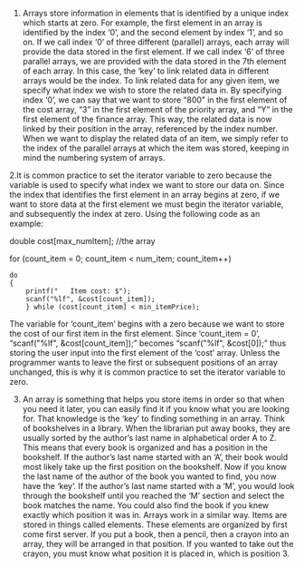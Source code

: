 1. Arrays store information in elements that is identified by a unique index which starts at zero.  For example, the first element in an array is identified by the index ‘0’, and the second element by index ‘1’, and so on. If we call index ‘0’ of three different (parallel) arrays, each array will provide the data stored in the first element. If we call index ‘6’ of three parallel arrays, we are provided with the data stored in the 7th element of each array. In this case, the ‘key’ to link related data in different arrays would be the index. To link related data for any given item, we specify what index we wish to store the related data in. By specifying index ‘0’, we can say that we want to store “800” in the first element of the cost array, “3” in the first element of the priority array, and “Y” in the first element of the finance array. This way, the related data is now linked by their position in the array, referenced by the index number. When we want to display the related data of an item, we simply refer to the index of the parallel arrays at which the item was stored, keeping in mind the numbering system of arrays.  

2.It is common practice to set the iterator variable to zero because the variable is used to specify what index we want to store our data on. Since the index that identifies the first element in an array begins at zero, if we want to store data at the first element we must begin the iterator variable, and subsequently the index at zero. Using the following code as an example: 


double cost[max_numItem]; //the array

for (count_item = 0; count_item < num_item; count_item++)

    do 
	{
	    printf("   Item cost: $");
	    scanf("%lf", &cost[count_item]);
        } while (cost[count_item] < min_itemPrice);


The variable for ‘count_item’ begins with a zero because we want to store the cost of our first item in the first element. Since ‘count_item = 0’, “scanf("%lf", &cost[count_item]);” becomes “scanf("%lf", &cost[0]);” thus storing the user input into the first element of the ‘cost’ array. Unless the programmer wants to leave the first or subsequent positions of an array unchanged, this is why it is common practice to set the iterator variable to zero. 

3. An array is something that helps you store items in order so that when you need it later, you can easily find it if you know what you are looking for. That knowledge is the ‘key’ to finding something in an array.  Think of bookshelves in a library. When the librarian put away books, they are usually sorted by the author’s last name in alphabetical order A to Z. This means that every book is organized and has a position in the bookshelf. If the author’s last name started with an ‘A’, their book would most likely take up the first position on the bookshelf. Now if you know the last name of the author of the book you wanted to find, you now have the ‘key’. If the author’s last name started with a ‘M’, you would look through the bookshelf until you reached the ‘M’ section and select the book matches the name. You could also find the book if you knew exactly which position it was in. Arrays work in a similar way. Items are stored in things called elements. These elements are organized by first come first server. If you put a book, then a pencil, then a crayon into an array, they will be arranged in that position. If you wanted to take out the crayon, you must know what position it is placed in, which is position 3. 
